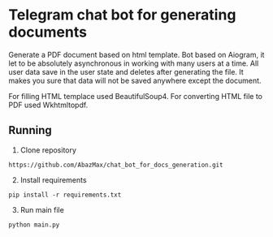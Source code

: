 # Telegram chat bot for generating documents 
Generate a PDF document based on  html template.
Bot based on Aiogram, it let to be absolutely asynchronous in working 
with many users at a time.
All user data save in the user state and deletes after generating the file. It makes you sure that data will not be saved anywhere except the document.

For filling HTML templace used BeautifulSoup4.
For converting HTML file to PDF used Wkhtmltopdf.

## Running

1. Clone repository
```
https://github.com/AbazMax/chat_bot_for_docs_generation.git
```
2. Install requirements
```
pip install -r requirements.txt
```
3. Run main file
```
python main.py
```


